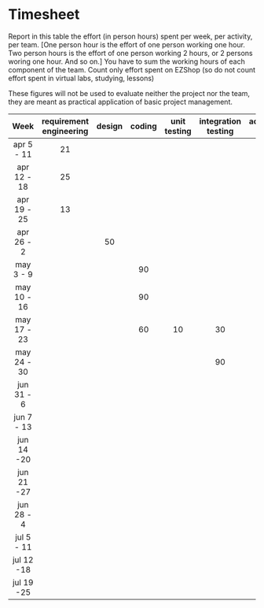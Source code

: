 # Timesheet

Report in this table the effort (in person hours) spent per week, per activity, per team. 
[One person hour is the effort of one person working one hour.
Two person hours is the effort of one person working 2 hours, or 2 persons woring one hour. And so on.]
You have to sum the working hours of each component of the team.
Count only effort spent on EZShop (so do not count effort spent in virtual labs, studying, lessons)

These figures will not be used to evaluate neither the project nor the team, they are meant as practical application of basic project management.

| Week | requirement engineering | design | coding | unit testing | integration testing | acceptance testing | management | git maven |
|:-----------:|:--------:|:-----------:|:-----------:|:----------:|:------------:|:---------------:|:-------------:|:--------------:|
| apr 5 - 11 | 21 | | | | | | | |
| apr 12 - 18| 25 | | | | | | | | 
| apr 19 - 25| 13 | | | | | | | | 
| apr 26 - 2 | | 50 | | | | | | | 
| may 3 - 9  | | |90 | | | | | | 
| may 10 - 16| | |90 | | | | | | 
| may 17 - 23| | |60|10 |30| | | | 
| may 24 - 30| | | | |90| | | | 
| jun 31 - 6 | | | | | |30 |20 | | 
| jun 7 - 13 | | | | | | | | | 
| jun 14 -20 | | | | | | | | | 
| jun 21 -27 | | | | | | | | | 
| jun 28 - 4 | | | | | | | | | 
| jul 5 - 11 | | | | | | | | | 
| jul 12 -18 | | | | | | | | |
| jul 19 -25 | | | | | | | | |

